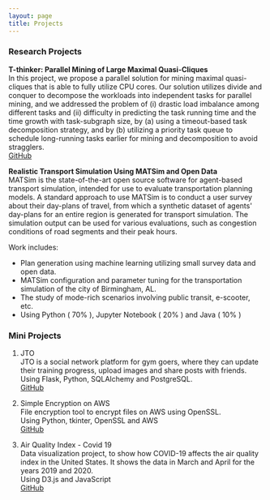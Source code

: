 ```yaml
---
layout: page
title: Projects
---
```

### **Research Projects**
**T-thinker: Parallel Mining of Large Maximal Quasi-Cliques**\
In this project, we propose a parallel solution for mining maximal quasi-cliques that is able to fully utilize CPU cores. Our solution utilizes divide and conquer to decompose the workloads into independent tasks for parallel mining, and we addressed the problem of (i) drastic load imbalance among different tasks and (ii) difficulty in predicting the task running time and the time growth with task-subgraph size, by (a) using a timeout-based task decomposition strategy, and by (b) utilizing a priority task queue to schedule long-running tasks earlier for mining and decomposition to avoid stragglers.\
[GitHub](https://github.com/yanlab19870714/Tthinker)

**Realistic Transport Simulation Using MATSim and Open Data**\
MATSim is the state-of-the-art open source software for agent-based transport simulation, intended for use to evaluate transportation planning models. A standard approach to use MATSim is to conduct a user survey about their day-plans of travel, from which a synthetic dataset of agents' day-plans for an entire region is generated for transport simulation. The simulation output can be used for various evaluations, such as congestion conditions of road segments and their peak hours.

Work includes:
- Plan generation using machine learning utilizing small survey data and open data.
- MATSim configuration and parameter tuning for the transportation simulation of the city of Birmingham, AL.
- The study of mode-rich scenarios involving public transit, e-scooter, etc.
- Using Python ( 70% ), Jupyter Notebook ( 20% ) and Java ( 10% )


### **Mini Projects**
1. JTO\
JTO is a social network platform for gym goers, where they can update their training progress, upload images and share posts with friends.\
Using Flask, Python, SQLAlchemy and PostgreSQL.\
[GitHub](https://github.com/jalal1/JTO)

2. Simple Encryption on AWS\
File encryption tool to encrypt files on AWS using OpenSSL.\
Using Python, tkinter, OpenSSL and AWS\
[GitHub](https://github.com/jalal1/simple-encryption-aws)

3. Air Quality Index - Covid 19\
Data visualization project, to show how COVID-19 affects the air quality index in the United States. It shows the data in March and April for the years 2019 and 2020.\
Using D3.js and JavaScript\
[GitHub](https://github.com/jalal1/AQI_covid19)
